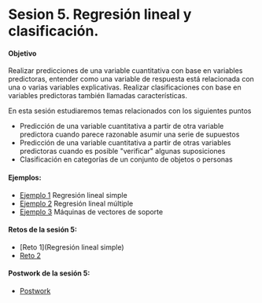 
# Sesion 5. Regresión lineal y clasificación.

#### Objetivo 

Realizar predicciones de una variable cuantitativa con base en variables predictoras, entender como una variable de respuesta está relacionada con una o varias variables explicativas. Realizar clasificaciones con base en variables predictoras también llamadas características.

En esta sesión estudiaremos temas relacionados con los siguientes puntos

- Predicción de una variable cuantitativa a partir de otra variable predictora cuando parece razonable asumir una serie de supuestos
- Predicción de una variable cuantitativa a partir de otras variables predictoras cuando es posible "verificar" algunas suposiciones
- Clasificación en categorías de un conjunto de objetos o personas

#### Ejemplos:

- [Ejemplo 1](https://github.com/beduExpert/Programacion-con-R-2020/tree/main/Sesion-05/Ejemplo-01) Regresión lineal simple
- [Ejemplo 2](https://github.com/beduExpert/Programacion-con-R-2020/tree/main/Sesion-05/Ejemplo-02) Regresión lineal múltiple
- [Ejemplo 3](https://github.com/beduExpert/Programacion-con-R-2020/tree/main/Sesion-05/Ejemplo-02) Máquinas de vectores de soporte

#### Retos de la sesión 5:

- [Reto 1](Regresión lineal simple)
- [Reto 2]()

#### Postwork de la sesión 5:

- [Postwork]()
